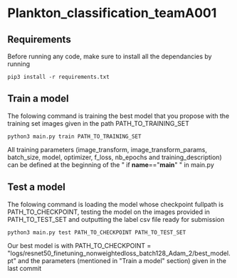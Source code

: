 # Plankton_classification_teamA001

## Requirements

Before running any code, make sure to install all the dependancies by running
```
pip3 install -r requirements.txt
```

## Train a model

The folowing command is training the best model that you propose with the training set images given in the path PATH_TO_TRAINING_SET
```
python3 main.py train PATH_TO_TRAINING_SET
```

All training parameters (image_transform, image_transform_params, batch_size, model, optimizer, f_loss, nb_epochs and training_description) can be defined at the beginning of the " if __name__=="__main__" " in main.py

## Test a model

The folowing command is loading the model whose checkpoint fullpath is PATH_TO_CHECKPOINT, testing the model on the images provided in PATH_TO_TEST_SET and outputting the label csv file ready for submission
```
python3 main.py test PATH_TO_CHECKPOINT PATH_TO_TEST_SET
```
Our best model is with PATH_TO_CHECKPOINT = "logs/resnet50_finetuning_nonweightedloss_batch128_Adam_2/best_model.pt" and the parameters (mentioned in "Train a model" section) given in the last commit



